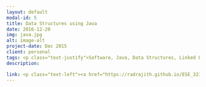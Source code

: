 ```yaml
---
layout: default
modal-id: 5
title: Data Structures using Java
date: 2016-12-20
img: java.jpg
alt: image-alt
project-date: Dec 2015
client: personal
tags: <p class="text-justify">Software, Java, Data Structures, Linked Lists, Lists, Graphs, Queues, Heaps, Hash Tables, Stacks, Trees, Binary Trees, Search Algorithms, Sorting, Quick sort, Merge sort, bubble sort, Time complexity, space complexity, Coding, Debugging, Red black trees, Eclipse, Netbeans, Text Editor, Atom</p>
description:  

link: <p class="text-left"><a href="https://radrajith.github.io/ESE_323_PCB_Design/">Project website </a></p>
---
```

